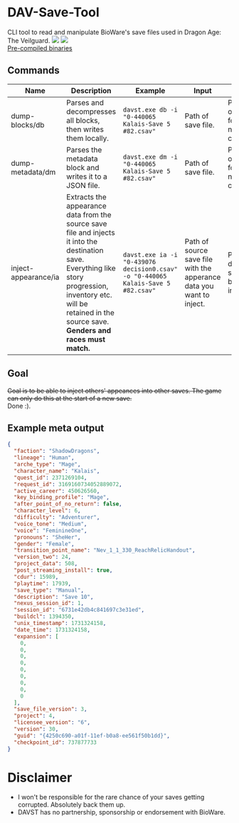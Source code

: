 # DAV-Save-Tool
CLI tool to read and manipulate BioWare's save files used in Dragon Age: The Veilguard.
![](https://i.imgur.com/NcP1iin.png)
![](https://i.imgur.com/McIA6HY.png)    
[Pre-compiled binaries](https://github.com/Sorrow446/DAV-Save-Tool/releases)

## Commands  
|Name|Description|Example|Input|Output|
| --- | --- | --- | --- | --- |
|dump-blocks/db|Parses and decompresses all blocks, then writes them locally.|`davst.exe db -i "0-440065 Kalais-Save 5 #82.csav"`|Path of save file.|Path of an output folder or none for current dir.|
|dump-metadata/dm|Parses the metadata block and writes it to a JSON file.|`davst.exe dm -i "0-440065 Kalais-Save 5 #82.csav"`|Path of save file.|Path of an output folder or none for current dir.|
|inject-appearance/ia|Extracts the appearance data from the source save file and injects it into the destination save. Everything like story progression, inventory etc. will be retained in the source save. **Genders and races must match.**|`davst.exe ia -i "0-439076 decision0.csav" -o "0-440065 Kalais-Save 5 #82.csav"`|Path of source save file with the apperance data you want to inject.|Path of the destination save file to be injected into.|

## Goal
~~Goal is to be able to inject others' appeances into other saves. The game can only do this at the start of a new save.~~    
Done :).

## Example meta output
```json
{
  "faction": "ShadowDragons",
  "lineage": "Human",
  "arche_type": "Mage",
  "character_name": "Kalais",
  "quest_id": 2371269104,
  "request_id": 3169160734052889072,
  "active_career": 450626560,
  "key_binding_profile": "Mage",
  "after_point_of_no_return": false,
  "character_level": 6,
  "difficulty": "Adventurer",
  "voice_tone": "Medium",
  "voice": "FeminineOne",
  "pronouns": "SheHer",
  "gender": "Female",
  "transition_point_name": "Nev_1_1_330_ReachRelicHandout",
  "version_two": 24,
  "project_data": 508,
  "post_streaming_install": true,
  "cdur": 15989,
  "playtime": 17939,
  "save_type": "Manual",
  "description": "Save 10",
  "nexus_session_id": 1,
  "session_id": "6731e42db4c841697c3e31ed",
  "buildcl": 1394350,
  "unix_timestamp": 1731324158,
  "date_time": 1731324158,
  "expansion": [
    0,
    0,
    0,
    0,
    0,
    0,
    0,
    0,
    0
  ],
  "save_file_version": 3,
  "project": 4,
  "licensee_version": "6",
  "version": 30,
  "guid": "{4250c690-a01f-11ef-b0a8-ee561f50b1dd}",
  "checkpoint_id": 737877733
}
```

# Disclaimer   
- I won't be responsible for the rare chance of your saves getting corrupted. Absolutely back them up.
- DAVST has no partnership, sponsorship or endorsement with BioWare.
